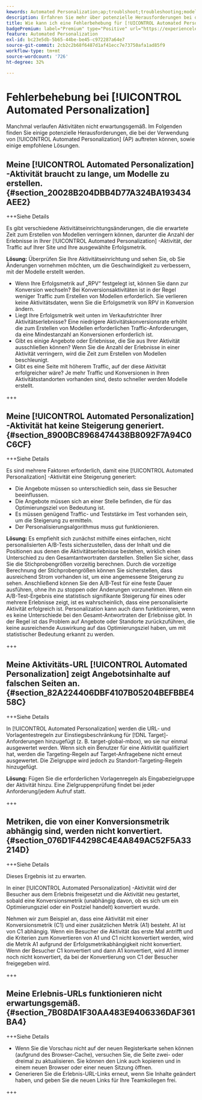 ```yaml
---
kewords: Automated Personalization;ap;troublshoot;troubleshooting;model;lift
description: Erfahren Sie mehr über potenzielle Herausforderungen bei der Verwendung von AP-Aktivitäten (0}) in Adobe Target sowie über empfohlene Lösungen.[!UICONTROL Automated Personalization]
title: Wie kann ich eine Fehlerbehebung für [!UICONTROL Automated Personalization] -Aktivitäten durchführen?
badgePremium: label="Premium" type="Positive" url="https://experienceleague.adobe.com/docs/target/using/introduction/intro.html?lang=en#premium newtab=true" tooltip="Erfahren Sie, was in Target Premium enthalten ist."
feature: Automated Personalization
exl-id: bc23e5db-5b65-44be-be45-c972287a64e7
source-git-commit: 2cb2c2b68f6487d1af41ecc7e73750afa1ad85f9
workflow-type: tm+mt
source-wordcount: '726'
ht-degree: 32%

---
```


# Fehlerbehebung bei [!UICONTROL Automated Personalization]

Manchmal verlaufen Aktivitäten nicht erwartungsgemäß. Im Folgenden finden Sie einige potenzielle Herausforderungen, die bei der Verwendung von [!UICONTROL Automated Personalization] (AP) auftreten können, sowie einige empfohlene Lösungen.

## Meine [!UICONTROL Automated Personalization] -Aktivität braucht zu lange, um Modelle zu erstellen. {#section_20028B204DBB4D77A324BA193434AEE2}

+++Siehe Details

Es gibt verschiedene Aktivitätseinrichtungsänderungen, die die erwartete Zeit zum Erstellen von Modellen verringern können, darunter die Anzahl der Erlebnisse in Ihrer [!UICONTROL Automated Personalization] -Aktivität, der Traffic auf Ihrer Site und Ihre ausgewählte Erfolgsmetrik.

**Lösung:** Überprüfen Sie Ihre Aktivitätseinrichtung und sehen Sie, ob Sie Änderungen vornehmen möchten, um die Geschwindigkeit zu verbessern, mit der Modelle erstellt werden.

* Wenn Ihre Erfolgsmetrik auf „RPV“ festgelegt ist, können Sie dann zur Konversion wechseln? Bei Konversionsaktivitäten ist in der Regel weniger Traffic zum Erstellen von Modellen erforderlich. Sie verlieren keine Aktivitätsdaten, wenn Sie die Erfolgsmetrik von RPV in Konversion ändern.
* Liegt Ihre Erfolgsmetrik weit unten im Verkaufstrichter Ihrer Aktivitätserlebnisse? Eine niedrigere Aktivitätskonversionsrate erhöht die zum Erstellen von Modellen erforderlichen Traffic-Anforderungen, da eine Mindestanzahl an Konversionen erforderlich ist.
* Gibt es einige Angebote oder Erlebnisse, die Sie aus Ihrer Aktivität ausschließen können? Wenn Sie die Anzahl der Erlebnisse in einer Aktivität verringern, wird die Zeit zum Erstellen von Modellen beschleunigt.
* Gibt es eine Seite mit höherem Traffic, auf der diese Aktivität erfolgreicher wäre? Je mehr Traffic und Konversionen in Ihren Aktivitätsstandorten vorhanden sind, desto schneller werden Modelle erstellt.

+++

## Meine [!UICONTROL Automated Personalization] -Aktivität hat keine Steigerung generiert. {#section_8900BC8968474438B8092F7A94C0C6CF}

+++Siehe Details

Es sind mehrere Faktoren erforderlich, damit eine [!UICONTROL Automated Personalization] -Aktivität eine Steigerung generiert:

* Die Angebote müssen so unterschiedlich sein, dass sie Besucher beeinflussen.
* Die Angebote müssen sich an einer Stelle befinden, die für das Optimierungsziel von Bedeutung ist.
* Es müssen genügend Traffic- und Teststärke im Test vorhanden sein, um die Steigerung zu ermitteln.
* Der Personalisierungsalgorithmus muss gut funktionieren.

**Lösung:** Es empfiehlt sich zunächst mithilfe eines einfachen, nicht personalisierten A/B-Tests sicherzustellen, dass der Inhalt und die Positionen aus denen die Aktivitätserlebnisse bestehen, wirklich einen Unterschied zu den Gesamtantwortraten darstellen. Stellen Sie sicher, dass Sie die Stichprobengrößen vorzeitig berechnen. Durch die vorzeitige Berechnung der Stichprobengrößen können Sie sicherstellen, dass ausreichend Strom vorhanden ist, um eine angemessene Steigerung zu sehen. Anschließend können Sie den A/B-Test für eine feste Dauer ausführen, ohne ihn zu stoppen oder Änderungen vorzunehmen. Wenn ein A/B-Test-Ergebnis eine statistisch signifikante Steigerung für eines oder mehrere Erlebnisse zeigt, ist es wahrscheinlich, dass eine personalisierte Aktivität erfolgreich ist. Personalization kann auch dann funktionieren, wenn es keine Unterschiede bei den Gesamt-Antwortraten der Erlebnisse gibt. In der Regel ist das Problem auf Angebote oder Standorte zurückzuführen, die keine ausreichende Auswirkung auf das Optimierungsziel haben, um mit statistischer Bedeutung erkannt zu werden.

+++

## Meine Aktivitäts-URL [!UICONTROL Automated Personalization] zeigt Angebotsinhalte auf falschen Seiten an. {#section_82A224406DBF4107B05204BEFBBE458C}

+++Siehe Details

In [!UICONTROL Automated Personalization] werden die URL- und Vorlagentestregeln zur Einstiegsbeschränkung für [!DNL Target]-Anforderungen hinzugefügt (z. B. target-global-mbox), wo sie nur einmal ausgewertet werden. Wenn sich ein Benutzer für eine Aktivität qualifiziert hat, werden die Targeting-Regeln auf Target-Anfragebene nicht erneut ausgewertet. Die Zielgruppe wird jedoch zu Standort-Targeting-Regeln hinzugefügt.

**Lösung:** Fügen Sie die erforderlichen Vorlagenregeln als Eingabezielgruppe der Aktivität hinzu. Eine Zielgruppenprüfung findet bei jeder Anforderung/jedem Aufruf statt.

+++

## Metriken, die von einer Konversionsmetrik abhängig sind, werden nicht konvertiert. {#section_076D1F44298C4E4A849AC52F5A33214D}

+++Siehe Details

Dieses Ergebnis ist zu erwarten.

In einer [!UICONTROL Automated Personalization] -Aktivität wird der Besucher aus dem Erlebnis freigesetzt und die Aktivität neu gestartet, sobald eine Konversionsmetrik (unabhängig davon, ob es sich um ein Optimierungsziel oder ein Postziel handelt) konvertiert wurde.

Nehmen wir zum Beispiel an, dass eine Aktivität mit einer Konversionsmetrik (C1) und einer zusätzlichen Metrik (A1) besteht. A1 ist von C1 abhängig. Wenn ein Besucher die Aktivität das erste Mal antrifft und die Kriterien zum Konvertieren von A1 und C1 nicht konvertiert werden, wird die Metrik A1 aufgrund der Erfolgsmetrikabhängigkeit nicht konvertiert. Wenn der Besucher C1 konvertiert und dann A1 konvertiert, wird A1 immer noch nicht konvertiert, da bei der Konvertierung von C1 der Besucher freigegeben wird.

+++

## Meine Erlebnis-URLs funktionieren nicht erwartungsgemäß.  {#section_7B08DA1F30AA483E9406336DAF361BA4}

+++Siehe Details

* Wenn Sie die Vorschau nicht auf der neuen Registerkarte sehen können (aufgrund des Browser-Cache), versuchen Sie, die Seite zwei- oder dreimal zu aktualisieren. Sie können den Link auch kopieren und in einem neuen Browser oder einer neuen Sitzung öffnen.
* Generieren Sie die Erlebnis-URL-Links erneut, wenn Sie Inhalte geändert haben, und geben Sie die neuen Links für Ihre Teamkollegen frei.

+++
